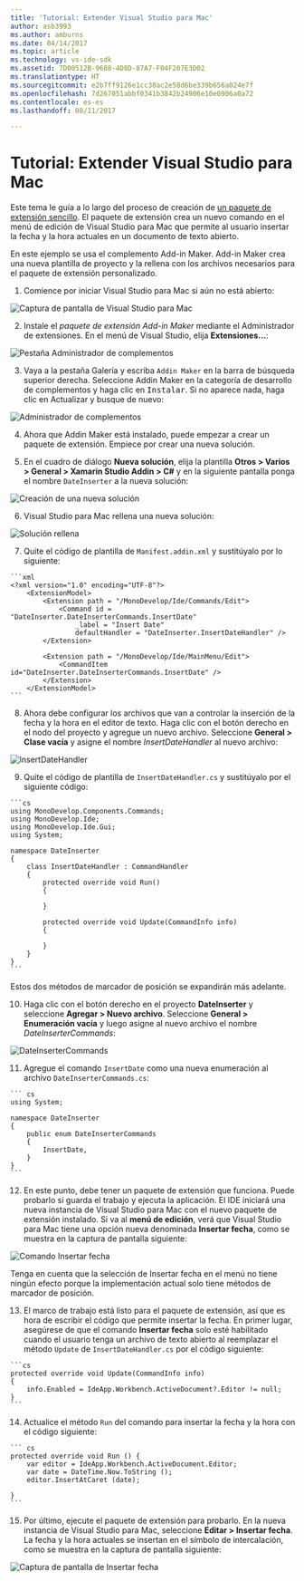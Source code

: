 ```yaml
---
title: 'Tutorial: Extender Visual Studio para Mac'
author: asb3993
ms.author: amburns
ms.date: 04/14/2017
ms.topic: article
ms.technology: vs-ide-sdk
ms.assetid: 7D00512B-9688-4D8D-87A7-F04F207E3D02
ms.translationtype: HT
ms.sourcegitcommit: e2b7ff9126e1cc38ac2e58d6be339b656a024e7f
ms.openlocfilehash: 7d267051abbf0341b3842b24906e10e0906a0a72
ms.contentlocale: es-es
ms.lasthandoff: 08/11/2017

---
```


# <a name="extending-visual-studio-for-mac-walkthrough"></a>Tutorial: Extender Visual Studio para Mac

Este tema le guía a lo largo del proceso de creación de [un paquete de extensión sencillo](https://github.com/mjh4/AddIns/tree/master/DateInserter). El paquete de extensión crea un nuevo comando en el menú de edición de Visual Studio para Mac que permite al usuario insertar la fecha y la hora actuales en un documento de texto abierto.

En este ejemplo se usa el complemento Add-in Maker. Add-in Maker crea una nueva plantilla de proyecto y la rellena con los archivos necesarios para el paquete de extensión personalizado.

1.   Comience por iniciar Visual Studio para Mac si aún no está abierto:

  ![Captura de pantalla de Visual Studio para Mac](media/extending-visual-studio-mac-addin3.png)

2.   Instale el _paquete de extensión Add-in Maker_ mediante el Administrador de extensiones. En el menú de Visual Studio, elija **Extensiones...**:

  ![Pestaña Administrador de complementos](media/extending-visual-studio-mac-addin4.png)

3.   Vaya a la pestaña Galería y escriba `Addin Maker` en la barra de búsqueda superior derecha. Seleccione Addin Maker en la categoría de desarrollo de complementos y haga clic en <kbd>Instalar</kbd>. Si no aparece nada, haga clic en Actualizar y busque de nuevo:

  ![Administrador de complementos](media/extending-visual-studio-mac-addin5.png)

4.   Ahora que Addin Maker está instalado, puede empezar a crear un paquete de extensión. Empiece por crear una nueva solución.

5.  En el cuadro de diálogo **Nueva solución**, elija la plantilla **Otros > Varios > General > Xamarin Studio Addin > C#** y en la siguiente pantalla ponga el nombre `DateInserter` a la nueva solución:

  ![Creación de una nueva solución](media/extending-visual-studio-mac-addin7New.png)

6.   Visual Studio para Mac rellena una nueva solución:

  ![Solución rellena](media/extending-visual-studio-mac-addin8.png)

7.   Quite el código de plantilla de `Manifest.addin.xml` y sustitúyalo por lo siguiente:

    ```xml
    <?xml version="1.0" encoding="UTF-8"?>
        <ExtensionModel>
            <Extension path = "/MonoDevelop/Ide/Commands/Edit">
                <Command id = "DateInserter.DateInserterCommands.InsertDate"
                    _label = "Insert Date"
                    defaultHandler = "DateInserter.InsertDateHandler" />
            </Extension>

            <Extension path = "/MonoDevelop/Ide/MainMenu/Edit">
                <CommandItem id="DateInserter.DateInserterCommands.InsertDate" />
            </Extension>
        </ExtensionModel>
    ```

8.   Ahora debe configurar los archivos que van a controlar la inserción de la fecha y la hora en el editor de texto. Haga clic con el botón derecho en el nodo del proyecto y agregue un nuevo archivo. Seleccione **General > Clase vacía** y asigne el nombre *InsertDateHandler* al nuevo archivo:

  ![InsertDateHandler](media/extending-visual-studio-mac-addin9.png)

9.   Quite el código de plantilla de `InsertDateHandler.cs` y sustitúyalo por el siguiente código:

    ```cs
    using MonoDevelop.Components.Commands;
    using MonoDevelop.Ide;
    using MonoDevelop.Ide.Gui;
    using System;

    namespace DateInserter
    {
        class InsertDateHandler : CommandHandler
        {
            protected override void Run()
            {

            }

            protected override void Update(CommandInfo info)
            {

            }
        }
    }
    ```

  Estos dos métodos de marcador de posición se expandirán más adelante.

10.   Haga clic con el botón derecho en el proyecto **DateInserter** y seleccione **Agregar > Nuevo archivo**. Seleccione **General > Enumeración vacía** y luego asigne al nuevo archivo el nombre *DateInserterCommands*:

  ![DateInserterCommands](media/extending-visual-studio-mac-addin10.png)

11.   Agregue el comando `InsertDate` como una nueva enumeración al archivo `DateInserterCommands.cs`:

    ``` cs
    using System;

    namespace DateInserter
    {
        public enum DateInserterCommands
        {
            InsertDate,
        }
    }
    ```

12.   En este punto, debe tener un paquete de extensión que funciona. Puede probarlo si guarda el trabajo y ejecuta la aplicación. El IDE iniciará una nueva instancia de Visual Studio para Mac con el nuevo paquete de extensión instalado. Si va al **menú de edición**, verá que Visual Studio para Mac tiene una opción nueva denominada **Insertar fecha**, como se muestra en la captura de pantalla siguiente:

  ![Comando Insertar fecha](media/extending-visual-studio-mac-addin11.png)

  Tenga en cuenta que la selección de Insertar fecha en el menú no tiene ningún efecto porque la implementación actual solo tiene métodos de marcador de posición.

13.   El marco de trabajo está listo para el paquete de extensión, así que es hora de escribir el código que permite insertar la fecha. En primer lugar, asegúrese de que el comando **Insertar fecha** solo esté habilitado cuando el usuario tenga un archivo de texto abierto al reemplazar el método `Update` de `InsertDateHandler.cs` por el código siguiente:

    ```cs
    protected override void Update(CommandInfo info)
    {
        info.Enabled = IdeApp.Workbench.ActiveDocument?.Editor != null;
    }
    ```

14.   Actualice el método `Run` del comando para insertar la fecha y la hora con el código siguiente:

    ``` cs
    protected override void Run () {
        var editor = IdeApp.Workbench.ActiveDocument.Editor;
        var date = DateTime.Now.ToString ();
        editor.InsertAtCaret (date);

    }
    ```

15.   Por último, ejecute el paquete de extensión para probarlo. En la nueva instancia de Visual Studio para Mac, seleccione **Editar > Insertar fecha**. La fecha y la hora actuales se insertan en el símbolo de intercalación, como se muestra en la captura de pantalla siguiente:

  ![Captura de pantalla de Insertar fecha](media/extending-visual-studio-mac-addin12.png)

